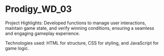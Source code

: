 # Prodigy_WD_03
Project Highlights: Developed functions to manage user interactions, maintain game state, and verify winning conditions, ensuring a seamless and engaging gameplay experience.

Technologies used: HTML for structure, CSS for styling, and JavaScript for game logic.
